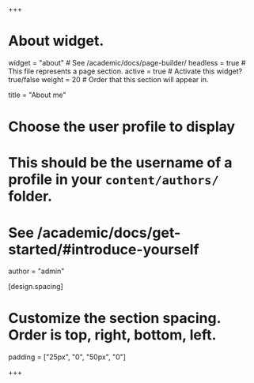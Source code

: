 +++
# About widget.
widget = "about"  # See /academic/docs/page-builder/
headless = true  # This file represents a page section.
active = true  # Activate this widget? true/false
weight = 20  # Order that this section will appear in.

title = "About me"

# Choose the user profile to display
# This should be the username of a profile in your `content/authors/` folder.
# See /academic/docs/get-started/#introduce-yourself
author = "admin"

[design.spacing]
 # Customize the section spacing. Order is top, right, bottom, left.
  padding = ["25px", "0", "50px", "0"]

+++
